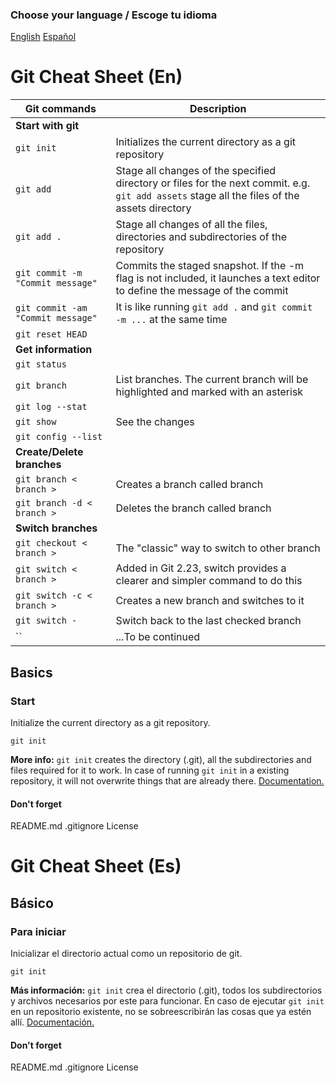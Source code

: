 ### Choose your language / Escoge tu idioma
[English](#git-cheat-sheet-(en))
[Español](#git-cheat-sheet-(es))

<!--
### Symbols / Convenciones
⚠️- Mandatory. You have to run it at some point. / Obligatorio, debes ejecutarlo en algún momento.
⭐- Favorite. Just my preference on certain commands / Favorito, Solo es mi preferencia en algunos comandos
<>- Must not be included in the command / No deben incluirse en el comando
-->

# Git Cheat Sheet (En)
|Git commands |Description|
|--|--|
|**Start with git**||
|`git init`| Initializes the current directory as a git repository |
|`git add`| Stage all changes of the specified directory or files for the next commit. e.g. `git add assets` stage all the files of the assets directory|
|`git add .`| Stage all changes of all the files, directories and subdirectories of the repository|
|`git commit -m "Commit message"` | Commits the staged snapshot. If the -m flag is not included, it launches a text editor to define the message of the commit |
|`git commit -am "Commit message"`|It is like running `git add .` and `git commit -m ...` at the same time|
|`git reset HEAD`||
|**Get information**||
|`git status`||
|`git branch`|List branches. The current branch will be highlighted and marked with an asterisk|
|`git log --stat`||
|`git show`|See the changes|
|`git config --list`||
|**Create/Delete branches**||
|`git branch < branch >`|Creates a branch called branch|
|`git branch -d < branch >`|Deletes the branch called branch|
|**Switch branches**||
|`git checkout < branch >`|The "classic" way to switch to other branch|
|`git switch < branch >`|Added in Git 2.23, switch provides a clearer and simpler command to do this|
|`git switch -c < branch >`|Creates a new branch and switches to it|
|`git switch -`|Switch back to the last checked branch|
|``|...To be continued|


## Basics
### Start
Initialize the current directory as a git repository.

	git init
	 
**More info:** `git init` creates the directory (.git), all the subdirectories and files required for it to work. In case of running `git init` in a existing repository, it will not overwrite things that are already there. [Documentation.](https://git-scm.com/docs/git-init)
#### Don't forget
README.md
.gitignore
License


# Git Cheat Sheet (Es)
## Básico
### Para iniciar
Inicializar el directorio actual como un repositorio de git.

	git init

**Más información:** `git init` crea el directorio (.git), todos los subdirectorios y archivos necesarios por este para funcionar. En caso de ejecutar `git init` en un repositorio existente, no se sobreescribirán las cosas que ya estén allí. [Documentación.](https://git-scm.com/docs/git-init)
#### Don't forget
README.md
.gitignore
License